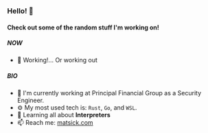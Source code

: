 ### Hello! 👋

#### Check out some of the random stuff I'm working on!

##### NOW

- 💬 Working!... Or working out

##### BIO

- 🏢 I'm currently working at Principal Financial Group as a Security Engineer.
- ⚙️ My most used tech is: `Rust`, `Go`, and `WSL`. 
- 🌱 Learning all about **Interpreters**
- 📫 Reach me: [matsick.com](https://matsick.com)
